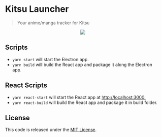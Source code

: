 # Kitsu Launcher

> Your anime/manga tracker for Kitsu

<p align="center">
  <img src="https://images2.imgbox.com/7b/50/P3usPmjU_o.png">
</p>

## Scripts

* `yarn start` will start the Electron app.
* `yarn build` will build the React app and package it along the Electron app.

## React Scripts

* `yarn react-start` will start the React app at <http://localhost:3000.>
* `yarn react-build` will build the React app and package it in build folder.

## License

This code is released under the [MIT License](LICENSE).
